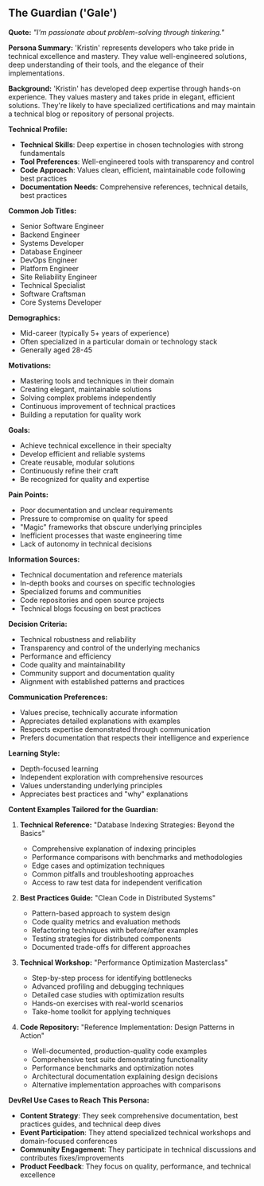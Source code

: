 ## The Guardian ('Gale')

**Quote:** *"I'm passionate about problem-solving through tinkering."*

**Persona Summary:**
'Kristin' represents developers who take pride in technical excellence and mastery. They value well-engineered solutions, deep understanding of their tools, and the elegance of their implementations.

**Background:**
'Kristin' has developed deep expertise through hands-on experience. They values mastery and takes pride in elegant, efficient solutions. They're likely to have specialized certifications and may maintain a technical blog or repository of personal projects.

**Technical Profile:**
- **Technical Skills**: Deep expertise in chosen technologies with strong fundamentals
- **Tool Preferences**: Well-engineered tools with transparency and control
- **Code Approach**: Values clean, efficient, maintainable code following best practices
- **Documentation Needs**: Comprehensive references, technical details, best practices

**Common Job Titles:**
- Senior Software Engineer 
- Backend Engineer
- Systems Developer
- Database Engineer
- DevOps Engineer
- Platform Engineer
- Site Reliability Engineer
- Technical Specialist
- Software Craftsman
- Core Systems Developer

**Demographics:**
- Mid-career (typically 5+ years of experience)
- Often specialized in a particular domain or technology stack
- Generally aged 28-45


**Motivations:**
- Mastering tools and techniques in their domain
- Creating elegant, maintainable solutions
- Solving complex problems independently
- Continuous improvement of technical practices
- Building a reputation for quality work

**Goals:**
- Achieve technical excellence in their specialty
- Develop efficient and reliable systems
- Create reusable, modular solutions
- Continuously refine their craft
- Be recognized for quality and expertise

**Pain Points:**
- Poor documentation and unclear requirements
- Pressure to compromise on quality for speed
- "Magic" frameworks that obscure underlying principles
- Inefficient processes that waste engineering time
- Lack of autonomy in technical decisions

**Information Sources:**
- Technical documentation and reference materials
- In-depth books and courses on specific technologies
- Specialized forums and communities
- Code repositories and open source projects
- Technical blogs focusing on best practices

**Decision Criteria:**
- Technical robustness and reliability
- Transparency and control of the underlying mechanics
- Performance and efficiency
- Code quality and maintainability
- Community support and documentation quality
- Alignment with established patterns and practices

**Communication Preferences:**
- Values precise, technically accurate information
- Appreciates detailed explanations with examples
- Respects expertise demonstrated through communication
- Prefers documentation that respects their intelligence and experience

**Learning Style:**
- Depth-focused learning
- Independent exploration with comprehensive resources
- Values understanding underlying principles
- Appreciates best practices and "why" explanations

**Content Examples Tailored for the Guardian:**
1. **Technical Reference:** "Database Indexing Strategies: Beyond the Basics"
   - Comprehensive explanation of indexing principles
   - Performance comparisons with benchmarks and methodologies
   - Edge cases and optimization techniques
   - Common pitfalls and troubleshooting approaches
   - Access to raw test data for independent verification

2. **Best Practices Guide:** "Clean Code in Distributed Systems"
   - Pattern-based approach to system design
   - Code quality metrics and evaluation methods
   - Refactoring techniques with before/after examples
   - Testing strategies for distributed components
   - Documented trade-offs for different approaches

3. **Technical Workshop:** "Performance Optimization Masterclass"
   - Step-by-step process for identifying bottlenecks
   - Advanced profiling and debugging techniques
   - Detailed case studies with optimization results
   - Hands-on exercises with real-world scenarios
   - Take-home toolkit for applying techniques

4. **Code Repository:** "Reference Implementation: Design Patterns in Action"
   - Well-documented, production-quality code examples
   - Comprehensive test suite demonstrating functionality
   - Performance benchmarks and optimization notes
   - Architectural documentation explaining design decisions
   - Alternative implementation approaches with comparisons

**DevRel Use Cases to Reach This Persona:**
- **Content Strategy**: They seek comprehensive documentation, best practices guides, and technical deep dives
- **Event Participation**: They attend specialized technical workshops and domain-focused conferences
- **Community Engagement**: They participate in technical discussions and contributes fixes/improvements
- **Product Feedback**: They focus on quality, performance, and technical excellence
